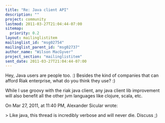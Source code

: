```yaml
---
title: "Re: Java client API"
description: ""
project: community
lastmod: 2011-03-27T21:04:44-07:00
sitemap:
  priority: 0.2
layout: mailinglistitem
mailinglist_id: "msg02754"
mailinglist_parent_id: "msg02737"
author_name: "Wilson MacGyver"
project_section: "mailinglistitem"
sent_date: 2011-03-27T21:04:44-07:00
---
```



Hey, Java users are people too. :) Besides the kind of
companies that can afford Riak enterprise, what do you think 
they use? :)

While I use groovy with the riak java client, any java client lib
improvement will also benefit all the other jvm languages like
clojure, scala, etc.

On Mar 27, 2011, at 11:40 PM, Alexander Sicular  wrote:

&gt; Like java, this thread is incredibly verbose and will never die. Discuss ;) 

